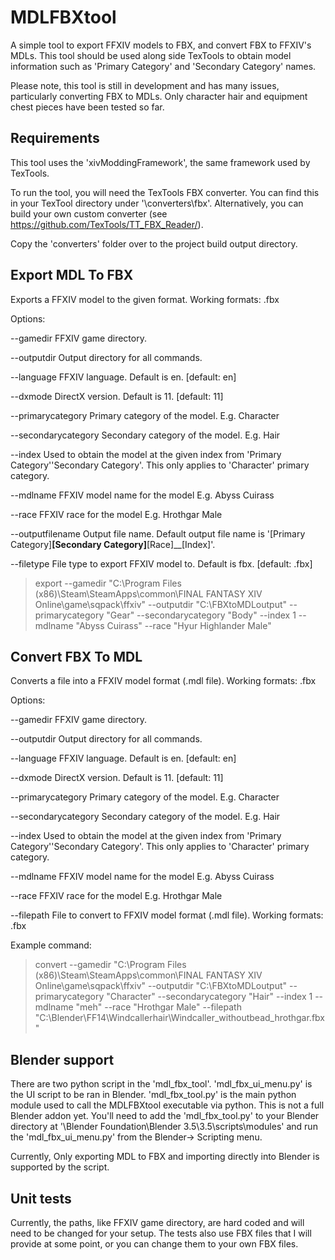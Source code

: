 # MDLFBXtool
A simple tool to export FFXIV models to FBX, and convert FBX to FFXIV's MDLs. This tool should be used along side TexTools to obtain model information such as 'Primary Category' and 'Secondary Category' names. 

Please note, this tool is still in development and has many issues, particularly converting FBX to MDLs. Only character hair and equipment chest pieces have been tested so far.

## Requirements
This tool uses the 'xivModdingFramework', the same framework used by TexTools.

To run the tool, you will need the TexTools FBX converter. You can find this in your TexTool directory under '\converters\fbx'. Alternatively, you can build your own custom converter (see https://github.com/TexTools/TT_FBX_Reader/).

Copy the 'converters' folder over to the project build output directory.

## Export MDL To FBX
Exports a FFXIV model to the given format. Working formats: .fbx

Options:

  --gamedir <gamedir>                      FFXIV game directory.

  --outputdir <outputdir>                  Output directory for all commands.

  --language <language>                    FFXIV language. Default is en. [default: en]

  --dxmode <dxmode>                        DirectX version. Default is 11. [default: 11]

  --primarycategory <primarycategory>      Primary category of the model. E.g. Character

  --secondarycategory <secondarycategory>  Secondary category of the model. E.g. Hair

  --index <index>                          Used to obtain the model at the given index from 'Primary Category''Secondary Category'. This only applies to 'Character' primary category.

  --mdlname <mdlname>                      FFXIV model name for the model E.g. Abyss Cuirass

  --race <race>                            FFXIV race for the model E.g. Hrothgar Male

  --outputfilename <outputfilename>        Output file name. Default output file name is '[Primary Category]__[Secondary Category]__[Race]__[Index]'.   

  --filetype <filetype>                    File type to export FFXIV model to. Default is fbx. [default: .fbx]

> export --gamedir "C:\\Program Files (x86)\\Steam\\SteamApps\\common\\FINAL FANTASY XIV Online\\game\\sqpack\\ffxiv" --outputdir "C:\\FBXtoMDLoutput" --primarycategory "Gear" --secondarycategory "Body" --index 1 --mdlname "Abyss Cuirass" --race "Hyur Highlander Male"

## Convert FBX To MDL
Converts a file into a FFXIV model format (.mdl file). Working formats: .fbx

Options:

  --gamedir <gamedir>                      FFXIV game directory.

  --outputdir <outputdir>                  Output directory for all commands.

  --language <language>                    FFXIV language. Default is en. [default: en]

  --dxmode <dxmode>                        DirectX version. Default is 11. [default: 11]

  --primarycategory <primarycategory>      Primary category of the model. E.g. Character

  --secondarycategory <secondarycategory>  Secondary category of the model. E.g. Hair

  --index <index>                          Used to obtain the model at the given index from 'Primary Category''Secondary Category'. This only applies to 'Character' primary category.

  --mdlname <mdlname>                      FFXIV model name for the model E.g. Abyss Cuirass

  --race <race>                            FFXIV race for the model E.g. Hrothgar Male

  --filepath <filepath>                    File to convert to FFXIV model format (.mdl file). Working formats: .fbx

Example command:
> convert --gamedir "C:\\Program Files (x86)\\Steam\\SteamApps\\common\\FINAL FANTASY XIV Online\\game\\sqpack\\ffxiv" --outputdir "C:\\FBXtoMDLoutput" --primarycategory "Character" --secondarycategory "Hair" --index 1 --mdlname "meh" --race "Hrothgar Male" --filepath "C:\\Blender\\FF14\\Windcallerhair\\Windcaller_withoutbead_hrothgar.fbx"


## Blender support
There are two python script in the 'mdl_fbx_tool'. 'mdl_fbx_ui_menu.py' is the UI script to be ran in Blender. 'mdl_fbx_tool.py' is the main python module used to call the MDLFBXtool executable via python. This is not a full Blender addon yet. You'll need to add the 'mdl_fbx_tool.py' to your Blender directory at '\Blender Foundation\Blender 3.5\3.5\scripts\modules' and run the 'mdl_fbx_ui_menu.py' from the Blender-> Scripting menu.

Currently, Only exporting MDL to FBX and importing directly into Blender is supported by the script.

## Unit tests
Currently, the paths, like FFXIV game directory, are hard coded and will need to be changed for your setup. The tests also use FBX files that I will provide at some point, or you can change them to your own FBX files.



